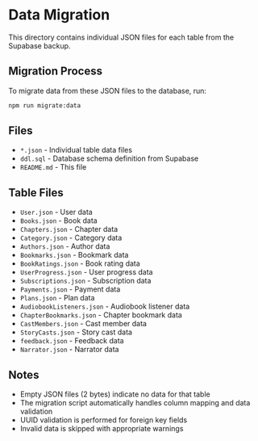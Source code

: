 # Data Migration

This directory contains individual JSON files for each table from the Supabase backup.

## Migration Process

To migrate data from these JSON files to the database, run:

```bash
npm run migrate:data
```

## Files

- `*.json` - Individual table data files
- `ddl.sql` - Database schema definition from Supabase
- `README.md` - This file

## Table Files

- `User.json` - User data
- `Books.json` - Book data
- `Chapters.json` - Chapter data
- `Category.json` - Category data
- `Authors.json` - Author data
- `Bookmarks.json` - Bookmark data
- `BookRatings.json` - Book rating data
- `UserProgress.json` - User progress data
- `Subscriptions.json` - Subscription data
- `Payments.json` - Payment data
- `Plans.json` - Plan data
- `AudiobookListeners.json` - Audiobook listener data
- `ChapterBookmarks.json` - Chapter bookmark data
- `CastMembers.json` - Cast member data
- `StoryCasts.json` - Story cast data
- `feedback.json` - Feedback data
- `Narrator.json` - Narrator data

## Notes

- Empty JSON files (2 bytes) indicate no data for that table
- The migration script automatically handles column mapping and data validation
- UUID validation is performed for foreign key fields
- Invalid data is skipped with appropriate warnings
